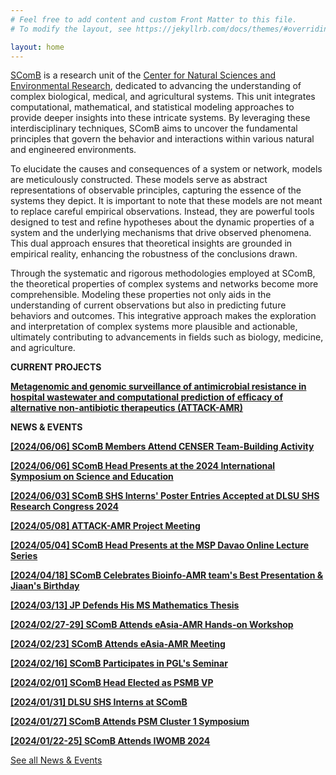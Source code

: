 ```yaml
---
# Feel free to add content and custom Front Matter to this file.
# To modify the layout, see https://jekyllrb.com/docs/themes/#overriding-theme-defaults

layout: home
---
```

[SComB](https://dlsu-scomb.github.io/) is a research unit of the [Center for Natural Sciences and Environmental Research](https://www.dlsu.edu.ph/research/research-centers/censer/?fbclid=IwAR2_ZT71u1OxhE9xfvIapV30DncFlfFUkhDu-uuX2Et4S7VO6peHvcDnyU8), dedicated to advancing the understanding of complex biological, medical, and agricultural systems. This unit integrates computational, mathematical, and statistical modeling approaches to provide deeper insights into these intricate systems. By leveraging these interdisciplinary techniques, SComB aims to uncover the fundamental principles that govern the behavior and interactions within various natural and engineered environments.

To elucidate the causes and consequences of a system or network, models are meticulously constructed. These models serve as abstract representations of observable principles, capturing the essence of the systems they depict. It is important to note that these models are not meant to replace careful empirical observations. Instead, they are powerful tools designed to test and refine hypotheses about the dynamic properties of a system and the underlying mechanisms that drive observed phenomena. This dual approach ensures that theoretical insights are grounded in empirical reality, enhancing the robustness of the conclusions drawn.

Through the systematic and rigorous methodologies employed at SComB, the theoretical properties of complex systems and networks become more comprehensible. Modeling these properties not only aids in the understanding of current observations but also in predicting future behaviors and outcomes. This integrative approach makes the exploration and interpretation of complex systems more plausible and actionable, ultimately contributing to advancements in fields such as biology, medicine, and agriculture.

**CURRENT PROJECTS**

[**Metagenomic and genomic surveillance of antimicrobial resistance in hospital wastewater and computational prediction of efficacy of alternative non-antibiotic therapeutics (ATTACK-AMR)**](/projects/#attack_amr)

**NEWS & EVENTS**

[**[2024/06/06] SComB Members Attend CENSER Team-Building Activity**](/events/#censer20240606)

[**[2024/06/06] SComB Head Presents at the 2024 International Symposium on Science and Education**](/events/#symposium20240606)

[**[2024/06/03] SComB SHS Interns' Poster Entries Accepted at DLSU SHS Research Congress 2024**](/events/#dlsushsrescon20240603)

[**[2024/05/08] ATTACK-AMR Project Meeting**](/events/#attackamr20240508)

[**[2024/05/04] SComB Head Presents at the MSP Davao Online Lecture Series**](/events/#msp20240504)

[**[2024/04/18] SComB Celebrates Bioinfo-AMR team's Best Presentation & Jiaan's Birthday**](/events/#celebrate20240418)

[**[2024/03/13] JP Defends His MS Mathematics Thesis**](/events/#msthesis20240313)

[**[2024/02/27-29] SComB Attends eAsia-AMR Hands-on Workshop**](/events/#eAsia20240227)

[**[2024/02/23] SComB Attends eAsia-AMR Meeting**](/events/#eAsia20240223)

[**[2024/02/16] SComB Participates in PGL's Seminar**](/events/#pgl20240216)

[**[2024/02/01] SComB Head Elected as PSMB VP**](/events/#psmb20240201)

[**[2024/01/31] DLSU SHS Interns at SComB**](/events/#interns20240131)

[**[2024/01/27] SComB Attends PSM Cluster 1 Symposium**](/events/#psm20240127)

[**[2024/01/22-25] SComB Attends IWOMB 2024**](/events/#iwomb20240122)

[See all News & Events](/events)
